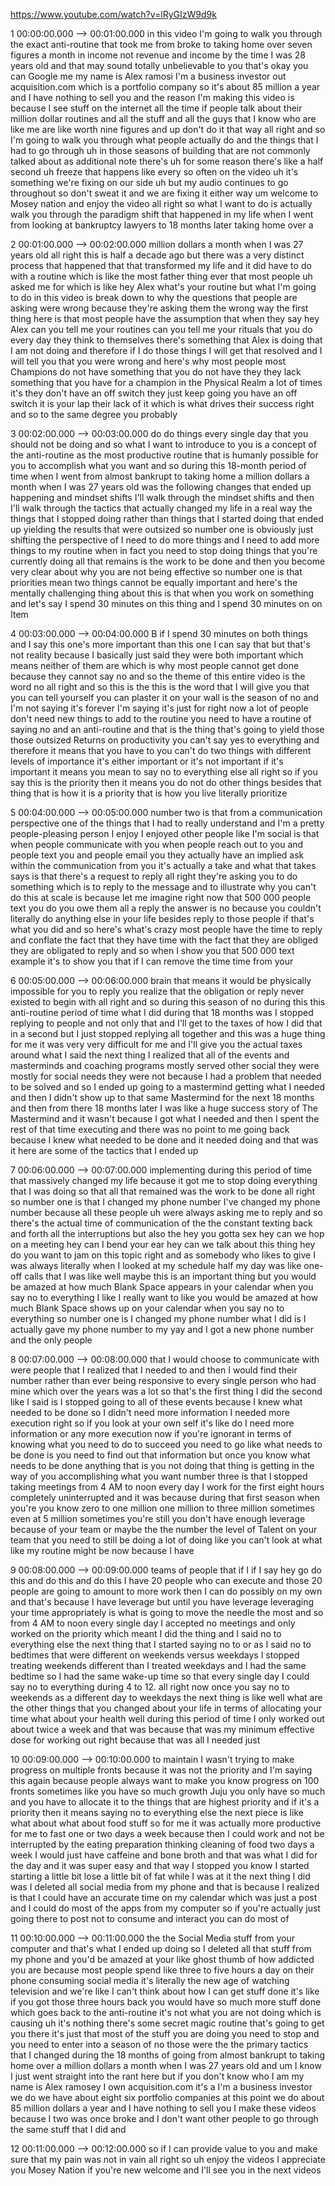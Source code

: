 https://www.youtube.com/watch?v=lRyGIzW9d9k

1 00:00:00.000 --\> 00:01:00.000 in this video I'm going to walk you
through the exact anti-routine that took me from broke to taking home
over seven figures a month in income not revenue and income by the time
I was 28 years old and that may sound totally unbelievable to you that's
okay you can Google me my name is Alex ramosi I'm a business investor
out acquisition.com which is a portfolio company so it's about 85
million a year and I have nothing to sell you and the reason I'm making
this video is because I see stuff on the internet all the time if people
talk about their million dollar routines and all the stuff and all the
guys that I know who are like me are like worth nine figures and up
don't do it that way all right and so I'm going to walk you through what
people actually do and the things that I had to go through uh in those
seasons of building that are not commonly talked about as additional
note there's uh for some reason there's like a half second uh freeze
that happens like every so often on the video uh it's something we're
fixing on our side uh but my audio continues to go throughout so don't
sweat it and we are fixing it either way um welcome to Mosey nation and
enjoy the video all right so what I want to do is actually walk you
through the paradigm shift that happened in my life when I went from
looking at bankruptcy lawyers to 18 months later taking home over a

2 00:01:00.000 --\> 00:02:00.000 million dollars a month when I was 27
years old all right this is half a decade ago but there was a very
distinct process that happened that that transformed my life and it did
have to do with a routine which is like the most father thing ever that
most people uh asked me for which is like hey Alex what's your routine
but what I'm going to do in this video is break down to why the
questions that people are asking were wrong because they're asking them
the wrong way the first thing here is that most people have the
assumption that when they say hey Alex can you tell me your routines can
you tell me your rituals that you do every day they think to themselves
there's something that Alex is doing that I am not doing and therefore
if I do those things I will get that resolved and I will tell you that
you were wrong and here's why most people most Champions do not have
something that you do not have they they lack something that you have
for a champion in the Physical Realm a lot of times it's they don't have
an off switch they just keep going you have an off switch it is your lap
their lack of it which is what drives their success right and so to the
same degree you probably

3 00:02:00.000 --\> 00:03:00.000 do do things every single day that you
should not be doing and so what I want to introduce to you is a concept
of the anti-routine as the most productive routine that is humanly
possible for you to accomplish what you want and so during this 18-month
period of time when I went from almost bankrupt to taking home a million
dollars a month when I was 27 years old was the following changes that
ended up happening and mindset shifts I'll walk through the mindset
shifts and then I'll walk through the tactics that actually changed my
life in a real way the things that I stopped doing rather than things
that I started doing that ended up yielding the results that were
outsized so number one is obviously just shifting the perspective of I
need to do more things and I need to add more things to my routine when
in fact you need to stop doing things that you're currently doing all
that remains is the work to be done and then you become very clear about
why you are not being effective so number one is that priorities mean
two things cannot be equally important and here's the mentally
challenging thing about this is that when you work on something and
let's say I spend 30 minutes on this thing and I spend 30 minutes on on
Item

4 00:03:00.000 --\> 00:04:00.000 B if I spend 30 minutes on both things
and I say this one's more important than this one I can say that but
that's not reality because I basically just said they were both
important which means neither of them are which is why most people
cannot get done because they cannot say no and so the theme of this
entire video is the word no all right and so this is the this is the
word that I will give you that you can tell yourself you can plaster it
on your wall is the season of no and I'm not saying it's forever I'm
saying it's just for right now a lot of people don't need new things to
add to the routine you need to have a routine of saying no and an
anti-routine and that is the thing that's going to yield those those
outsized Returns on productivity you can't say yes to everything and
therefore it means that you have to you can't do two things with
different levels of importance it's either important or it's not
important if it's important it means you mean to say no to everything
else all right so if you say this is the priority then it means you do
not do other things besides that thing that is how it is a priority that
is how you live literally prioritize

5 00:04:00.000 --\> 00:05:00.000 number two is that from a communication
perspective one of the things that I had to really understand and I'm a
pretty people-pleasing person I enjoy I enjoyed other people like I'm
social is that when people communicate with you when people reach out to
you and people text you and people email you they actually have an
implied ask within the communication from you it's actually a take and
what that takes says is that there's a request to reply all right
they're asking you to do something which is to reply to the message and
to illustrate why you can't do this at scale is because let me imagine
right now that 500 000 people text you do you owe them all a reply the
answer is no because you couldn't literally do anything else in your
life besides reply to those people if that's what you did and so here's
what's crazy most people have the time to reply and conflate the fact
that they have time with the fact that they are obliged they are
obligated to reply and so when I show you that 500 000 text example it's
to show you that if I can remove the time time from your

6 00:05:00.000 --\> 00:06:00.000 brain that means it would be physically
impossible for you to reply you realize that the obligation or reply
never existed to begin with all right and so during this season of no
during this this anti-routine period of time what I did during that 18
months was I stopped replying to people and not only that and I'll get
to the taxes of how I did that in a second but I just stopped replying
all together and this was a huge thing for me it was very very difficult
for me and I'll give you the actual taxes around what I said the next
thing I realized that all of the events and masterminds and coaching
programs mostly served other social they were mostly for social needs
they were not because I had a problem that needed to be solved and so I
ended up going to a mastermind getting what I needed and then I didn't
show up to that same Mastermind for the next 18 months and then from
there 18 months later I was like a huge success story of The Mastermind
and it wasn't because I got what I needed and then I spent the rest of
that time executing and there was no point to me going back because I
knew what needed to be done and it needed doing and that was it here are
some of the tactics that I ended up

7 00:06:00.000 --\> 00:07:00.000 implementing during this period of time
that massively changed my life because it got me to stop doing
everything that I was doing so that all that remained was the work to be
done all right so number one is that I changed my phone number I've
changed my phone number because all these people uh were always asking
me to reply and so there's the actual time of communication of the the
constant texting back and forth all the interruptions but also the hey
you gotta sex hey can we hop on a meeting hey can I bend your ear hey
can we talk about this thing hey do you want to jam on this topic right
and as somebody who likes to give I was always literally when I looked
at my schedule half my day was like one-off calls that I was like well
maybe this is an important thing but you would be amazed at how much
Blank Space appears in your calendar when you say no to everything I
like I really want to like you would be amazed at how much Blank Space
shows up on your calendar when you say no to everything so number one is
I changed my phone number what I did is I actually gave my phone number
to my yay and I got a new phone number and the only people

8 00:07:00.000 --\> 00:08:00.000 that I would choose to communicate with
were people that I realized that I needed to and then I would find their
number rather than ever being responsive to every single person who had
mine which over the years was a lot so that's the first thing I did the
second like I said is I stopped going to all of these events because I
knew what needed to be done so I didn't need more information I needed
more execution right so if you look at your own self it's like do I need
more information or any more execution now if you're ignorant in terms
of knowing what you need to do to succeed you need to go like what needs
to be done is you need to find out that information but once you know
what needs to be done anything that is you not doing that thing is
getting in the way of you accomplishing what you want number three is
that I stopped taking meetings from 4 AM to noon every day I work for
the first eight hours completely uninterrupted and it was because during
that first season when you're you know zero to one million one million
to three million sometimes even at 5 million sometimes you're still you
don't have enough leverage because of your team or maybe the the number
the level of Talent on your team that you need to still be doing a lot
of doing like you can't look at what like my routine might be now
because I have

9 00:08:00.000 --\> 00:09:00.000 teams of people that if I if I say hey
go do this and do this and do this I have 20 people who can execute and
those 20 people are going to amount to more work then I can do possibly
on my own and that's because I have leverage but until you have leverage
leveraging your time appropriately is what is going to move the needle
the most and so from 4 AM to noon every single day I accepted no
meetings and only worked on the priority which meant I did the thing and
I said no to everything else the next thing that I started saying no to
or as I said no to bedtimes that were different on weekends versus
weekdays I stopped treating weekends different than I treated weekdays
and I had the same bedtime so I had the same wake-up time so that every
single day I could say no to everything during 4 to 12. all right now
once you say no to weekends as a different day to weekdays the next
thing is like well what are the other things that you changed about your
life in terms of allocating your time what about your health well during
this period of time I only worked out about twice a week and that was
because that was my minimum effective dose for working out right because
that was all I needed just

10 00:09:00.000 --\> 00:10:00.000 to maintain I wasn't trying to make
progress on multiple fronts because it was not the priority and I'm
saying this again because people always want to make you know progress
on 100 fronts sometimes like you have so much growth Juju you only have
so much and you have to allocate it to the things that are highest
priority and if it's a priority then it means saying no to everything
else the next piece is like what about what about food stuff so for me
it was actually more productive for me to fast one or two days a week
because then I could work and not be interrupted by the eating
preparation thinking cleaning of food two days a week I would just have
caffeine and bone broth and that was what I did for the day and it was
super easy and that way I stopped you know I started starting a little
bit lose a little bit of fat while I was at it the next thing I did was
I deleted all social media from my phone and that is because I realized
is that I could have an accurate time on my calendar which was just a
post and I could do most of the apps from my computer so if you're
actually just going there to post not to consume and interact you can do
most of

11 00:10:00.000 --\> 00:11:00.000 the the Social Media stuff from your
computer and that's what I ended up doing so I deleted all that stuff
from my phone and you'd be amazed at your like ghost thumb of how
addicted you are because most people spend like three to five hours a
day on their phone consuming social media it's literally the new age of
watching television and we're like I can't think about how I can get
stuff done it's like if you got those three hours back you would have so
much more stuff done which goes back to the anti-routine it's not what
you are not doing which is causing uh it's nothing there's some secret
magic routine that's going to get you there it's just that most of the
stuff you are doing you need to stop and you need to enter into a season
of no those were the the primary tactics that I changed during the 18
months of going from almost bankrupt to taking home over a million
dollars a month when I was 27 years old and um I know I just went
straight into the rant here but if you don't know who I am my name is
Alex ramosey I own acquisition.com it's a I'm a business investor we do
we have about eight six portfolio companies at this point we do about 85
million dollars a year and I have nothing to sell you I make these
videos because I two was once broke and I don't want other people to go
through the same stuff that I did and

12 00:11:00.000 --\> 00:12:00.000 so if I can provide value to you and
make sure that my pain was not in vain all right so uh enjoy the videos
I appreciate you Mosey Nation if you're new welcome and I'll see you in
the next videos
